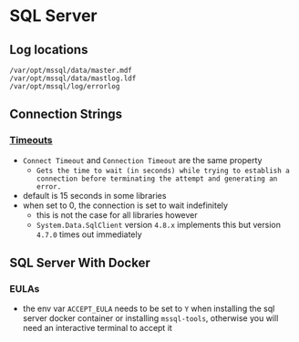 # SQL Server

## Log locations
```
/var/opt/mssql/data/master.mdf
/var/opt/mssql/data/mastlog.ldf
/var/opt/mssql/log/errorlog
```

## Connection Strings

### [Timeouts](https://docs.microsoft.com/en-us/dotnet/api/system.data.sqlclient.sqlconnection.connectiontimeout?view=dotnet-plat-ext-5.0)
- `Connect Timeout` and `Connection Timeout` are the same property
  - `Gets the time to wait (in seconds) while trying to establish a connection before terminating the attempt and generating an error.`
- default is 15 seconds in some libraries
- when set to 0, the connection is set to wait indefinitely
  - this is not the case for all libraries however
  - `System.Data.SqlClient` version `4.8.x` implements this but version `4.7.0` times out immediately

## SQL Server With Docker

### EULAs
- the env var `ACCEPT_EULA` needs to be set to `Y` when installing the sql server docker container or installing `mssql-tools`, otherwise you will need an interactive terminal to accept it